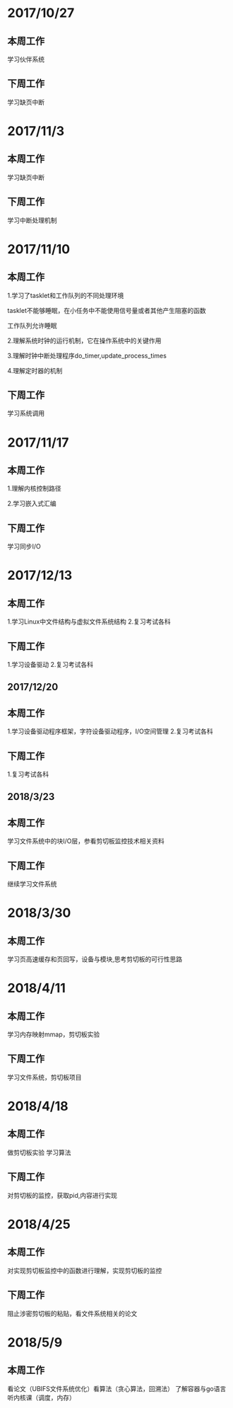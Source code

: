 # 2017/10/27

## 本周工作

学习伙伴系统

## 下周工作

学习缺页中断

# 2017/11/3

## 本周工作

学习缺页中断

## 下周工作

学习中断处理机制

# 2017/11/10

## 本周工作

1.学习了tasklet和工作队列的不同处理环境

tasklet不能够睡眠，在小任务中不能使用信号量或者其他产生阻塞的函数

工作队列允许睡眠

2.理解系统时钟的运行机制，它在操作系统中的关键作用

3.理解时钟中断处理程序do_timer,update_process_times

4.理解定时器的机制

## 下周工作

学习系统调用

# 2017/11/17

## 本周工作

1.理解内核控制路径

2.学习嵌入式汇编

## 下周工作

学习同步I/O

# 2017/12/13

## 本周工作

1.学习Linux中文件结构与虚拟文件系统结构
2.复习考试各科
## 下周工作

1.学习设备驱动
2.复习考试各科

## 2017/12/20

## 本周工作

1.学习设备驱动程序框架，字符设备驱动程序，I/O空间管理
2.复习考试各科

## 下周工作

1.复习考试各科

## 2018/3/23

## 本周工作

学习文件系统中的块I/O层，参看剪切板监控技术相关资料

## 下周工作

继续学习文件系统

# 2018/3/30
## 本周工作

学习页高速缓存和页回写，设备与模块,思考剪切板的可行性思路

# 2018/4/11
## 本周工作
学习内存映射mmap，剪切板实验

## 下周工作
学习文件系统，剪切板项目

# 2018/4/18
## 本周工作
做剪切板实验  学习算法

## 下周工作
对剪切板的监控，获取pid,内容进行实现
# 2018/4/25
## 本周工作
对实现剪切板监控中的函数进行理解，实现剪切板的监控

## 下周工作
阻止涉密剪切板的粘贴，看文件系统相关的论文

# 2018/5/9
## 本周工作
看论文（UBIFS文件系统优化）看算法（贪心算法，回溯法）
了解容器与go语言 听内核课（调度，内存）
